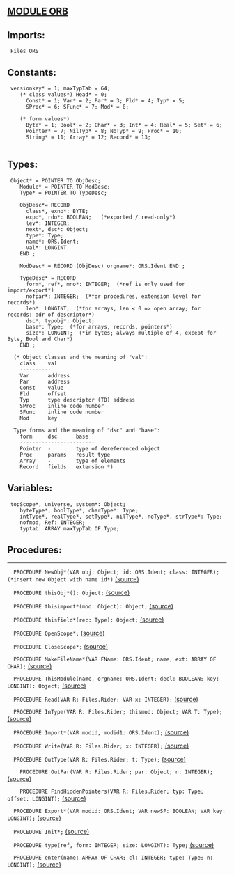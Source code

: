 
## [MODULE ORB](https://github.com/io-core/Build/blob/main/ORB.Mod)

  ## Imports:
` Files ORS`

## Constants:
```
 versionkey* = 1; maxTypTab = 64;
    (* class values*) Head* = 0;
      Const* = 1; Var* = 2; Par* = 3; Fld* = 4; Typ* = 5;
      SProc* = 6; SFunc* = 7; Mod* = 8;

    (* form values*)
      Byte* = 1; Bool* = 2; Char* = 3; Int* = 4; Real* = 5; Set* = 6;
      Pointer* = 7; NilTyp* = 8; NoTyp* = 9; Proc* = 10;
      String* = 11; Array* = 12; Record* = 13;
      
```
## Types:
```
 Object* = POINTER TO ObjDesc;
    Module* = POINTER TO ModDesc;
    Type* = POINTER TO TypeDesc;

    ObjDesc*= RECORD
      class*, exno*: BYTE;
      expo*, rdo*: BOOLEAN;   (*exported / read-only*)
      lev*: INTEGER;
      next*, dsc*: Object;
      type*: Type;
      name*: ORS.Ident;
      val*: LONGINT
    END ;

    ModDesc* = RECORD (ObjDesc) orgname*: ORS.Ident END ;

    TypeDesc* = RECORD
      form*, ref*, mno*: INTEGER;  (*ref is only used for import/export*)
      nofpar*: INTEGER;  (*for procedures, extension level for records*)
      len*: LONGINT;  (*for arrays, len < 0 => open array; for records: adr of descriptor*)
      dsc*, typobj*: Object;
      base*: Type;  (*for arrays, records, pointers*)
      size*: LONGINT;  (*in bytes; always multiple of 4, except for Byte, Bool and Char*)
    END ;

  (* Object classes and the meaning of "val":
    class    val
    ----------
    Var      address
    Par      address
    Const    value
    Fld      offset
    Typ      type descriptor (TD) address
    SProc    inline code number
    SFunc    inline code number
    Mod      key

  Type forms and the meaning of "dsc" and "base":
    form     dsc      base
    ------------------------
    Pointer  -        type of dereferenced object
    Proc     params   result type
    Array    -        type of elements
    Record   fields   extension *)

```
## Variables:
```
 topScope*, universe, system*: Object;
    byteType*, boolType*, charType*: Type;
    intType*, realType*, setType*, nilType*, noType*, strType*: Type;
    nofmod, Ref: INTEGER;
    typtab: ARRAY maxTypTab OF Type;

```
## Procedures:
---

`  PROCEDURE NewObj*(VAR obj: Object; id: ORS.Ident; class: INTEGER);  (*insert new Object with name id*)` [(source)](https://github.com/io-orig/System/blob/main/ORB.Mod#L71)


`  PROCEDURE thisObj*(): Object;` [(source)](https://github.com/io-orig/System/blob/main/ORB.Mod#L82)


`  PROCEDURE thisimport*(mod: Object): Object;` [(source)](https://github.com/io-orig/System/blob/main/ORB.Mod#L92)


`  PROCEDURE thisfield*(rec: Type): Object;` [(source)](https://github.com/io-orig/System/blob/main/ORB.Mod#L106)


`  PROCEDURE OpenScope*;` [(source)](https://github.com/io-orig/System/blob/main/ORB.Mod#L113)


`  PROCEDURE CloseScope*;` [(source)](https://github.com/io-orig/System/blob/main/ORB.Mod#L118)


`  PROCEDURE MakeFileName*(VAR FName: ORS.Ident; name, ext: ARRAY OF CHAR);` [(source)](https://github.com/io-orig/System/blob/main/ORB.Mod#L124)


`  PROCEDURE ThisModule(name, orgname: ORS.Ident; decl: BOOLEAN; key: LONGINT): Object;` [(source)](https://github.com/io-orig/System/blob/main/ORB.Mod#L132)


`  PROCEDURE Read(VAR R: Files.Rider; VAR x: INTEGER);` [(source)](https://github.com/io-orig/System/blob/main/ORB.Mod#L155)


`  PROCEDURE InType(VAR R: Files.Rider; thismod: Object; VAR T: Type);` [(source)](https://github.com/io-orig/System/blob/main/ORB.Mod#L161)


`  PROCEDURE Import*(VAR modid, modid1: ORS.Ident);` [(source)](https://github.com/io-orig/System/blob/main/ORB.Mod#L214)


`  PROCEDURE Write(VAR R: Files.Rider; x: INTEGER);` [(source)](https://github.com/io-orig/System/blob/main/ORB.Mod#L252)


`  PROCEDURE OutType(VAR R: Files.Rider; t: Type);` [(source)](https://github.com/io-orig/System/blob/main/ORB.Mod#L256)


`    PROCEDURE OutPar(VAR R: Files.Rider; par: Object; n: INTEGER);` [(source)](https://github.com/io-orig/System/blob/main/ORB.Mod#L259)


`    PROCEDURE FindHiddenPointers(VAR R: Files.Rider; typ: Type; offset: LONGINT);` [(source)](https://github.com/io-orig/System/blob/main/ORB.Mod#L270)


`  PROCEDURE Export*(VAR modid: ORS.Ident; VAR newSF: BOOLEAN; VAR key: LONGINT);` [(source)](https://github.com/io-orig/System/blob/main/ORB.Mod#L314)


`  PROCEDURE Init*;` [(source)](https://github.com/io-orig/System/blob/main/ORB.Mod#L363)


`  PROCEDURE type(ref, form: INTEGER; size: LONGINT): Type;` [(source)](https://github.com/io-orig/System/blob/main/ORB.Mod#L367)


`  PROCEDURE enter(name: ARRAY OF CHAR; cl: INTEGER; type: Type; n: LONGINT);` [(source)](https://github.com/io-orig/System/blob/main/ORB.Mod#L373)

